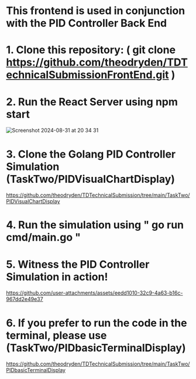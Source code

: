# This frontend is used in conjunction with the PID Controller Back End

# 1. Clone this repository: ( git clone https://github.com/theodryden/TDTechnicalSubmissionFrontEnd.git )

# 2. Run the React Server using npm start
![Screenshot 2024-08-31 at 20 34 31](https://github.com/user-attachments/assets/30863525-0150-49d6-ae23-74ff5d0ca168)

# 3. Clone the Golang PID Controller Simulation (TaskTwo/PIDVisualChartDisplay)
https://github.com/theodryden/TDTechnicalSubmission/tree/main/TaskTwo/PIDVisualChartDisplay

# 4. Run the simulation using " go run cmd/main.go "

# 5. Witness the PID Controller Simulation in action!

https://github.com/user-attachments/assets/eedd1010-32c9-4a63-b16c-967dd2e49e37

# 6. If you prefer to run the code in the terminal, please use (TaskTwo/PIDbasicTerminalDisplay)
https://github.com/theodryden/TDTechnicalSubmission/tree/main/TaskTwo/PIDbasicTerminalDisplay

